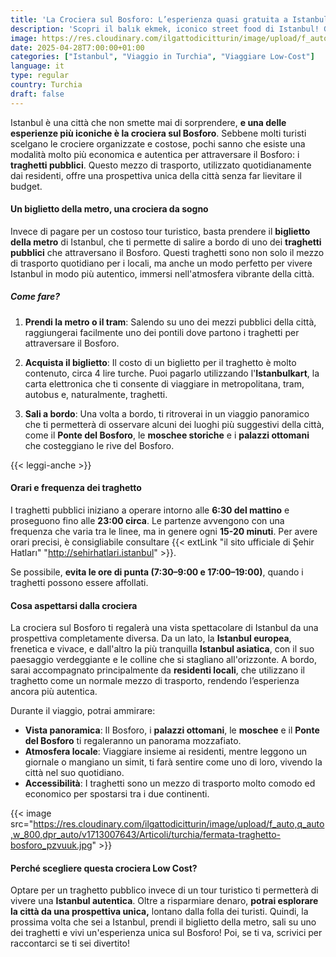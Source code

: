 ```yaml
---
title: 'La Crociera sul Bosforo: L’esperienza quasi gratuita a Istanbul che nessuno conosce!'
description: 'Scopri il balık ekmek, iconico street food di Istanbul! Gusta il panino con pesce fresco grigliato, cipolla, insalata e limone nei bazar o sul Bosforo. Esplora la tradizione culinaria turca con sapori autentici e low-cost!'
image: https://res.cloudinary.com/ilgattodicitturin/image/upload/f_auto,q_auto,w_800,dpr_auto/v1713007643/Articoli/turchia/vista-traghetto-bosforo_egcb0w.jpg
date: 2025-04-28T7:00:00+01:00
categories: ["Istanbul", "Viaggio in Turchia", "Viaggiare Low-Cost"]
language: it
type: regular   
country: Turchia
draft: false
---
```

Istanbul è una città che non smette mai di sorprendere, **e una delle esperienze più iconiche è la crociera sul Bosforo**. Sebbene molti turisti scelgano le crociere organizzate e costose, pochi sanno che esiste una modalità molto più economica e autentica per attraversare il Bosforo: i **traghetti pubblici**. Questo mezzo di trasporto, utilizzato quotidianamente dai residenti, offre una prospettiva unica della città senza far lievitare il budget.

#### Un biglietto della metro, una crociera da sogno
Invece di pagare per un costoso tour turistico, basta prendere il **biglietto della metro** di Istanbul, che ti permette di salire a bordo di uno dei **traghetti pubblici** che attraversano il Bosforo. Questi traghetti sono non solo il mezzo di trasporto quotidiano per i locali, ma anche un modo perfetto per vivere Istanbul in modo più autentico, immersi nell'atmosfera vibrante della città.

##### Come fare?
1. **Prendi la metro o il tram**: Salendo su uno dei mezzi pubblici della città, raggiungerai facilmente uno dei pontili dove partono i traghetti per attraversare il Bosforo.
   
2. **Acquista il biglietto**: Il costo di un biglietto per il traghetto è molto contenuto, circa 4 lire turche. Puoi pagarlo utilizzando l'**Istanbulkart**, la carta elettronica che ti consente di viaggiare in metropolitana, tram, autobus e, naturalmente, traghetti.

3. **Sali a bordo**: Una volta a bordo, ti ritroverai in un viaggio panoramico che ti permetterà di osservare alcuni dei luoghi più suggestivi della città, come il **Ponte del Bosforo**, le **moschee storiche** e i **palazzi ottomani** che costeggiano le rive del Bosforo.

{{< leggi-anche >}}

#### Orari e frequenza dei traghetto
I traghetti pubblici iniziano a operare intorno alle **6:30 del mattino** e proseguono fino alle **23:00 circa**. Le partenze avvengono con una frequenza che varia tra le linee, ma in genere ogni **15-20 minuti**. Per avere orari precisi, è consigliabile consultare {{< extLink "il sito ufficiale di Şehir Hatları" "http://sehirhatlari.istanbul" >}}.

Se possibile, **evita le ore di punta (7:30–9:00 e 17:00–19:00)**, quando i traghetti possono essere affollati.

#### Cosa aspettarsi dalla crociera
La crociera sul Bosforo ti regalerà una vista spettacolare di Istanbul da una prospettiva completamente diversa. Da un lato, la **Istanbul europea**, frenetica e vivace, e dall'altro la più tranquilla **Istanbul asiatica**, con il suo paesaggio verdeggiante e le colline che si stagliano all'orizzonte. A bordo, sarai accompagnato principalmente da **residenti locali**, che utilizzano il traghetto come un normale mezzo di trasporto, rendendo l’esperienza ancora più autentica.

Durante il viaggio, potrai ammirare:

- **Vista panoramica**: Il Bosforo, i **palazzi ottomani**, le **moschee** e il **Ponte del Bosforo** ti regaleranno un panorama mozzafiato.
- **Atmosfera locale**: Viaggiare insieme ai residenti, mentre leggono un giornale o mangiano un simit, ti farà sentire come uno di loro, vivendo la città nel suo quotidiano.
- **Accessibilità**: I traghetti sono un mezzo di trasporto molto comodo ed economico per spostarsi tra i due continenti.

{{< image src="https://res.cloudinary.com/ilgattodicitturin/image/upload/f_auto,q_auto,w_800,dpr_auto/v1713007643/Articoli/turchia/fermata-traghetto-bosforo_pzvuuk.jpg" >}}

#### Perché scegliere questa crociera Low Cost?
Optare per un traghetto pubblico invece di un tour turistico ti permetterà di vivere una **Istanbul autentica**. Oltre a risparmiare denaro, **potrai esplorare la città da una prospettiva unica,** lontano dalla folla dei turisti. 
Quindi, la prossima volta che sei a Istanbul, prendi il biglietto della metro, sali su uno dei traghetti e vivi un'esperienza unica sul Bosforo! Poi, se ti va, scrivici per raccontarci se ti sei divertito!
